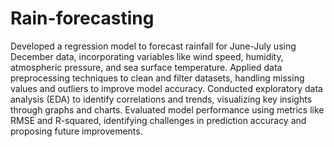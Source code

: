 # Rain-forecasting
Developed a regression model to forecast rainfall for June-July using December data, incorporating variables like wind speed, humidity, atmospheric pressure, and sea surface temperature.
Applied data preprocessing techniques to clean and filter datasets, handling missing values and outliers to improve model accuracy.
Conducted exploratory data analysis (EDA) to identify correlations and trends, visualizing key insights through graphs and charts.
Evaluated model performance using metrics like RMSE and R-squared, identifying challenges in prediction accuracy and proposing future improvements.
